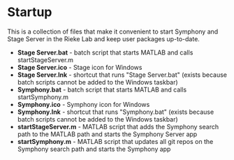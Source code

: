 # Startup

This is a collection of files that make it convenient to start Symphony and Stage Server in the Rieke Lab and keep user packages up-to-date.

- **Stage Server.bat** - batch script that starts MATLAB and calls startStageServer.m
- **Stage Server.ico** - Stage icon for Windows
- **Stage Server.lnk** - shortcut that runs "Stage Server.bat" (exists because batch scripts cannot be added to the Windows taskbar)
- **Symphony.bat** - batch script that starts MATLAB and calls startSymphony.m
- **Symphony.ico** - Symphony icon for Windows
- **Symphony.lnk** - shortcut that runs "Symphony.bat" (exists because batch scripts cannot be added to the Windows taskbar)
- **startStageServer.m** - MATLAB script that adds the Symphony search path to the MATLAB path and starts the Symphony Server app
- **startSymphony.m** - MATLAB script that updates all git repos on the Symphony search path and starts the Symphony app
